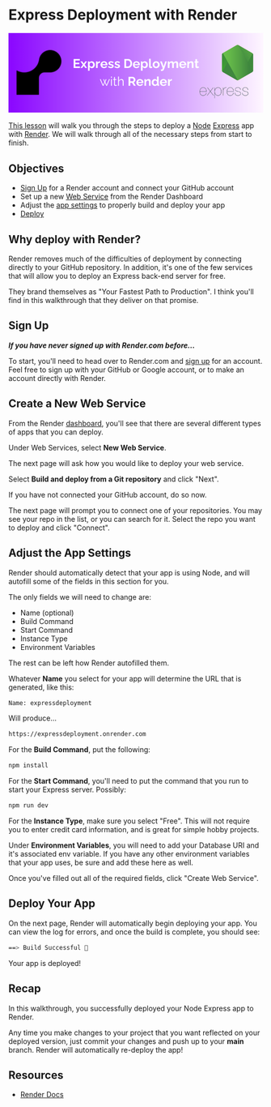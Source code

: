 # Express Deployment with Render

![deploy](./images/readme-banner.png)

[This lesson]() will walk you through the steps to deploy a [Node](https://nodejs.org/) [Express](https://expressjs.com/) app with [Render](https://render.com). We will walk through all of the necessary steps from start to finish.

## Objectives

- [Sign Up](#sign-up) for a Render account and connect your GitHub account
- Set up a new [Web Service](#create-a-new-web-service) from the Render Dashboard
- Adjust the [app settings](#adjust-the-app-settings) to properly build and deploy your app
- [Deploy](#deploy-your-app)

## Why deploy with Render?

Render removes much of the difficulties of deployment by connecting directly to your GitHub repository. In addition, it's one of the few services that will allow you to deploy an Express back-end server for free.
        
They brand themselves as "Your Fastest Path to Production". I think you'll find in this walkthrough that they deliver on that promise.

## Sign Up

***If you have never signed up with Render.com before...***

To start, you'll need to head over to Render.com and [sign up](https://dashboard.render.com/register) for an account. Feel free to sign up with your GitHub or Google account, or to make an account directly with Render.

## Create a New Web Service

From the Render [dashboard](https://dashboard.render.com/), you'll see that there are several different types of apps that you can deploy.

Under Web Services, select **New Web Service**.

The next page will ask how you would like to deploy your web service. 

Select **Build and deploy from a Git repository** and click "Next".

If you have not connected your GitHub account, do so now.

The next page will prompt you to connect one of your repositories. You may see your repo in the list, or you can search for it. Select the repo you want to deploy and click "Connect".

## Adjust the App Settings

Render should automatically detect that your app is using Node, and will autofill some of the fields in this section for you.

The only fields we will need to change are:
- Name (optional)
- Build Command
- Start Command
- Instance Type
- Environment Variables

The rest can be left how Render autofilled them.

Whatever **Name** you select for your app will determine the URL that is generated, like this:

```sh
Name: expressdeployment
```

Will produce...

```sh
https://expressdeployment.onrender.com
```

For the **Build Command**, put the following:

```sh
npm install
```

For the **Start Command**, you'll need to put the command that you run to start your Express server. Possibly:

```sh
npm run dev
```

For the **Instance Type**, make sure you select "Free". This will not require you to enter credit card information, and is great for simple hobby projects.

Under **Environment Variables**, you will need to add your Database URI and it's associated env variable. If you have any other environment variables that your app uses, be sure and add these here as well.

Once you've filled out all of the required fields, click "Create Web Service".

## Deploy Your App

On the next page, Render will automatically begin deploying your app. You can view the log for errors, and once the build is complete, you should see:

```sh
==> Build Successful 🎉
```

Your app is deployed!

## Recap

In this walkthrough, you successfully deployed your Node Express app to Render.

Any time you make changes to your project that you want reflected on your deployed version, just commit your changes and push up to your **main** branch. Render will automatically re-deploy the app!

## Resources

- [Render Docs](https://docs.render.com/)
